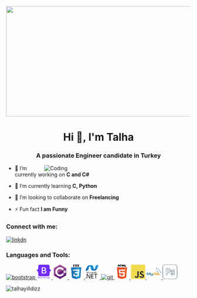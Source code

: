<img align ="center" width="1920px" height="300px" src="https://www.icegif.com/wp-content/uploads/2022/03/icegif-83.gif">
<h1 align="center">Hi 👋, I'm Talha</h1>
<h3 align="center">A passionate Engineer candidate in Turkey</h3>
<img align="right" alt="Coding" width="400" src="https://www.lambdatest.com/resources/images/news24.gif">	



- 🔭 I’m currently working on **C and C#**

- 🌱 I’m currently learning **C, Python**

- 👯 I’m looking to collaborate on **Freelancing**

- ⚡ Fun fact **I am Funny**

<h3 align="left">Connect with me:</h3>
<p align="left">
<a href="https://tr.linkedin.com/in/talha-y%C4%B1ld%C4%B1z-321783253?trk=people-guest_people_search-card" height="30" width="40" /><img src="https://cdn-icons-png.flaticon.com/512/174/174857.png" alt="linkdn" width="40" height="40"/></a>
</p>

<h3 align="left">Languages and Tools:</h3>
<p align="left"> <a href="https://www.w3schools.com/python/default.asp" target="_blank" rel="noreferrer"> <img src="https://www.svgrepo.com/show/376344/python.svg" alt="bootstrap" width="40" height="40"/> </a> <a href="https://getbootstrap.com" target="_blank" rel="noreferrer"> <img src="https://raw.githubusercontent.com/devicons/devicon/master/icons/bootstrap/bootstrap-plain-wordmark.svg" alt="bootstrap" width="40" height="40"/> </a> <a href="https://www.w3schools.com/cs/" target="_blank" rel="noreferrer"> <img src="https://raw.githubusercontent.com/devicons/devicon/master/icons/csharp/csharp-original.svg" alt="csharp" width="40" height="40"/> </a> <a href="https://www.w3schools.com/css/" target="_blank" rel="noreferrer"> <img src="https://raw.githubusercontent.com/devicons/devicon/master/icons/css3/css3-original-wordmark.svg" alt="css3" width="40" height="40"/> </a> <a href="https://dotnet.microsoft.com/" target="_blank" rel="noreferrer"> <img src="https://raw.githubusercontent.com/devicons/devicon/master/icons/dot-net/dot-net-original-wordmark.svg" alt="dotnet" width="40" height="40"/> </a> <a href="https://git-scm.com/" target="_blank" rel="noreferrer"> <img src="https://www.vectorlogo.zone/logos/git-scm/git-scm-icon.svg" alt="git" width="40" height="40"/> </a> <a href="https://www.w3.org/html/" target="_blank" rel="noreferrer"> <img src="https://raw.githubusercontent.com/devicons/devicon/master/icons/html5/html5-original-wordmark.svg" alt="html5" width="40" height="40"/> </a> <a href="https://developer.mozilla.org/en-US/docs/Web/JavaScript" target="_blank" rel="noreferrer"> <img src="https://raw.githubusercontent.com/devicons/devicon/master/icons/javascript/javascript-original.svg" alt="javascript" width="40" height="40"/> </a> <a href="https://www.mysql.com/" target="_blank" rel="noreferrer"> <img src="https://raw.githubusercontent.com/devicons/devicon/master/icons/mysql/mysql-original-wordmark.svg" alt="mysql" width="40" height="40"/> </a> <a href="https://www.photoshop.com/en" target="_blank" rel="noreferrer"> <img src="https://raw.githubusercontent.com/devicons/devicon/master/icons/photoshop/photoshop-line.svg" alt="photoshop" width="40" height="40"/> </a> </p>


<p><img align="left" src="https://github-readme-stats.vercel.app/api/top-langs/?username=talhayilldizz&theme=tokyonight&show_icons=true&hide_border=false&layout=compact" alt="talhayilldizz" /></p>


